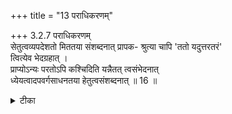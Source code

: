 +++
title = "13 पराधिकरणम्"

+++
3.2.7 पराधिकरणम्  
सेतुत्वव्यपदेशतो मिततया संशब्दनात् प्रापक- श्रुत्या चापि 'ततो यदुत्तरतरं'  
त्वित्येव भेदग्रहात् ।  
प्राप्योऽन्यः परतोऽपि कश्चिदिति यन्नैतत् त्वसंभेदनात्  
ध्येयत्वादपवर्गसाधनतया हेतुत्वसंशब्दनात् ॥ 16 ॥

<details><summary>टीका</summary>

3.2.7 पराधिकरणम् The prima facie view is : there is something which is higher than Brahman and which is to be attained on the following grounds : (1) Brahman is said to be a bridge; (2) it is said to be limited and as such there is something else that limits it; (3) it is said to lead to immortality and this shows that there is something beyond Brahman; and (4) it is said that there is something beyond Brahman in the text 'what is beyond It is formless, sinless' etc. This view is wrong. Brahman is said to be a bridge in the sense that it binds the sentient and the insentient souls; it is said to be limited for the sake of meditative worship; and, it is said that Brahman is the means to immortality in the sense that It itself is the means to attain Itself. Notes : 1. छान्द् Up., VII.iv.1. 2. छान्द् Up., III. xviii.2 3. मुण्ड् Up., II.ii.5. 4. श्वेत् Up., III.10 5. मुण्ड् Up., III.ii.3.
</details>

